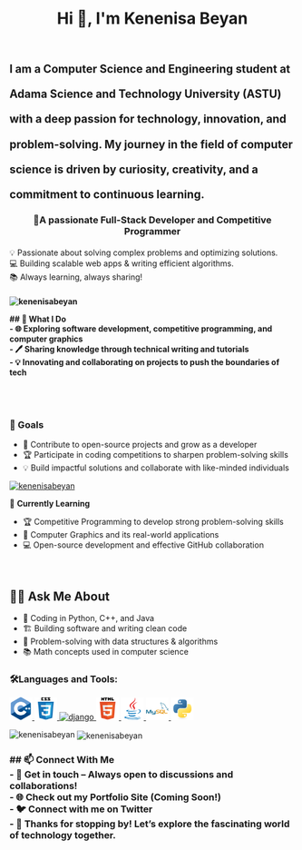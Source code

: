 <h1 align="center">Hi 👋, I'm Kenenisa Beyan<h1/>
<sub><sub>I am a Computer Science and Engineering student at Adama Science and Technology University (ASTU) with a deep passion for technology, innovation, and problem-solving. My journey in the field of computer science is driven by curiosity, creativity, and a commitment to continuous learning.</sub> </sub> 


<h3 align="center">🚀A passionate Full-Stack Developer and Competitive Programmer </h3><h4></h4>💡 Passionate about solving complex problems and optimizing solutions.<br/> 💻 Building scalable web apps & writing efficient algorithms.<br/> 📚 Always learning, always sharing!<br/>  <h4/>

<p align="left"> <img src="https://komarev.com/ghpvc/?username=kenenisabeyan&label=Profile%20views&color=0e75b6&style=flat" alt="kenenisabeyan" /> </p>
## 🚀 What I Do<br/>
- 🌐 Exploring software development, competitive programming, and computer graphics<br/>
- 🖊️ Sharing knowledge through technical writing and tutorials<br/>
- 💡 Innovating and collaborating on projects to push the boundaries of tech <br/><br/><br/><br/>


### 🎯 Goals <br/>
- 🚀 Contribute to open-source projects and grow as a developer <br/>
- 🏆 Participate in coding competitions to sharpen problem-solving skills <br/>
- 💡 Build impactful solutions and collaborate with like-minded individuals<br/>

<p align="left"> <a href="https://github.com/ryo-ma/github-profile-trophy"><img src="https://github-profile-trophy.vercel.app/?username=kenenisabeyan" alt="kenenisabeyan" /></a> </p>



🌱 **Currently Learning**<br/>
- 🏆 Competitive Programming to develop strong problem-solving skills <br/>
- 🎨 Computer Graphics and its real-world applications <br/>
- 💻 Open-source development and effective GitHub collaboration<br/><br/><br/>
## 💬🚀 Ask Me About<br/>

- 📌 Coding in Python, C++, and Java<br/>
- 🏗️ Building software and writing clean code<br/>
- 🔢 Problem-solving with data structures & algorithms <br/>
- 📚 Math concepts used in computer science <br/> 





<h3 align="left">🛠️Languages and Tools:</h3>
<p align="left"> <a href="https://www.w3schools.com/cpp/" target="_blank" rel="noreferrer"> <img src="https://raw.githubusercontent.com/devicons/devicon/master/icons/cplusplus/cplusplus-original.svg" alt="cplusplus" width="40" height="40"/> </a> <a href="https://www.w3schools.com/css/" target="_blank" rel="noreferrer"> <img src="https://raw.githubusercontent.com/devicons/devicon/master/icons/css3/css3-original-wordmark.svg" alt="css3" width="40" height="40"/> </a> <a href="https://www.djangoproject.com/" target="_blank" rel="noreferrer"> <img src="https://cdn.worldvectorlogo.com/logos/django.svg" alt="django" width="40" height="40"/> </a> <a href="https://www.w3.org/html/" target="_blank" rel="noreferrer"> <img src="https://raw.githubusercontent.com/devicons/devicon/master/icons/html5/html5-original-wordmark.svg" alt="html5" width="40" height="40"/> </a> <a href="https://www.java.com" target="_blank" rel="noreferrer"> <img src="https://raw.githubusercontent.com/devicons/devicon/master/icons/java/java-original.svg" alt="java" width="40" height="40"/> </a> <a href="https://www.mysql.com/" target="_blank" rel="noreferrer"> <img src="https://raw.githubusercontent.com/devicons/devicon/master/icons/mysql/mysql-original-wordmark.svg" alt="mysql" width="40" height="40"/> </a> <a href="https://www.python.org" target="_blank" rel="noreferrer"> <img src="https://raw.githubusercontent.com/devicons/devicon/master/icons/python/python-original.svg" alt="python" width="40" height="40"/> </a> </p>

<p><img align="left" src="https://github-readme-stats.vercel.app/api/top-langs?username=kenenisabeyan&show_icons=true&locale=en&layout=compact" alt="kenenisabeyan" /></p>

<p>&nbsp;<img align="center" src="https://github-readme-stats.vercel.app/api?username=kenenisabeyan&show_icons=true&locale=en" alt="kenenisabeyan" /></p>


<h3 align="left">## 📫 Connect With Me<br/>
- 📧 Get in touch – Always open to discussions and collaborations! <br/>
- 🌐 Check out my Portfolio Site (Coming Soon!)<br/>
- 🐦 Connect with me on Twitter  <br/>
- 🚀 Thanks for stopping by! Let’s explore the fascinating world of technology together.<br/>

<p align="left">
</p></h3>

